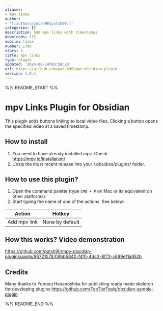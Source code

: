 ```yaml
---
aliases:
- mpv links
author:
- '[[authors/patsh90|patsh90]]'
categories: []
description: Add mpv links with timestamps
downloads: 115
mobile: false
number: 1780
stars: 3
title: mpv links
type: plugin
updated: '2024-06-14T00:58:28'
url: https://github.com/patsh90/mpv-obsidian-plugin
version: 1.0.1
---
```


%% README_START %%

# mpv Links Plugin for Obsidian

This plugin adds buttons linking to local video files. Clicking a button opens the specified video at a saved timestamp.

## How to install

1. You need to have already installed mpv. Check https://mpv.io/installation/
2. Unzip the most recent release into your <vault>/.obsidian/plugins/ folder.

## How to use this plugin?

1. Open the command palette (type `CMD + P` on Mac or its equivalent on other platforms).
2. Start typing the name of one of the actions. See below:

| Action       | Hotkey          |
|--------------|-----------------|
| Add mpv link | None by default |

## How this works? Video demonstration



https://github.com/patsh90/mpv-obsidian-plugin/assets/96721578/09bb5840-f4f0-44c3-8f73-c699ef1a952b



## Credits

Many thanks to
Yomaru Hananoshika for publishing ready made skeleton for developing
plugins https://github.com/TopTierTools/obsidian-sample-plugin


%% README_END %%